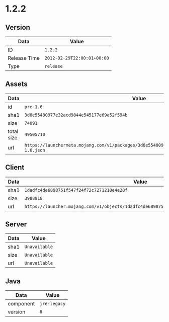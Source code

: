 # 1.2.2

## Version

|**Data**        | **Value**                 |
|----------------|-------------------------|
| ID   | ```1.2.2```   |
| Release Time   | ```2012-02-29T22:00:01+00:00```   |
| Type   | ```release```   |

## Assets

|**Data**        | **Value**                 |
|----------------|-------------------------|
| id   | ```pre-1.6```   |
| sha1   | ```3d8e55480977e32acd9844e545177e69a52f594b```   |
| size   | ```74091```   |
| total size  | ```49505710```  |
| url       | ```https://launchermeta.mojang.com/v1/packages/3d8e55480977e32acd9844e545177e69a52f594b/pre-1.6.json``` |

## Client

|**Data**        | **Value**                 |
|----------------|-------------------------|
| sha1   | ```1dadfc4de6898751f547f24f72c7271218e4e28f```   |
| size   | ```3988918```   |
| url       | ```https://launcher.mojang.com/v1/objects/1dadfc4de6898751f547f24f72c7271218e4e28f/client.jar``` |

## Server

|**Data**        | **Value**                 |
|----------------|-------------------------|
| sha1   | ```Unavailable```   |
| size   | ```Unavailable```   |
| url       | ```Unavailable``` |

## Java

|**Data**        | **Value**                 |
|----------------|-------------------------|
| component   | ```jre-legacy```   |
| version   | ```8```   |